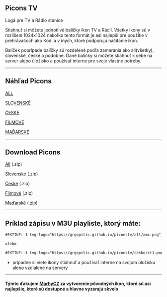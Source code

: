 ## Picons TV
Logá pre TV a Rádio stanice


Stiahnuť si môžete jednotlivé balíčky ikon TV a Rádií. Všetky ikony sú v rozlíšení 1024x1024 nakoľko tento formát je asi najlepší pre použitie v prehrávačoch ako Kodi a v iných, ktoré podporujú načítanie ikon.


Balíček poprípade balíčky sú rozdelené podľa zamerania ako all(všetky), slovenské, české a podobne. Dané balíčky si môžete stiahnuť k sebe na server alebo úložisko a používať interne pre svoje vlastné potreby.

<hr>

## Náhľad Picons

[ALL](https://github.com/GrgoPitic/piconstv/tree/main/all)

[SLOVENSKÉ](https://github.com/GrgoPitic/piconstv/tree/main/slovenske)

[ČESKÉ](https://github.com/GrgoPitic/piconstv/tree/main/ceske)

[FILMOVÉ](https://github.com/GrgoPitic/piconstv/tree/main/filmove)

[MAĎARSKÉ](https://github.com/GrgoPitic/piconstv/tree/main/madarske)

<hr>

## Download Picons
 
[All](https://minhaskamal.github.io/DownGit/#/home?url=https://github.com/GrgoPitic/piconstv/tree/main/all) (.zip) 

[Slovenské](https://minhaskamal.github.io/DownGit/#/home?url=https://github.com/GrgoPitic/piconstv/tree/main/slovenske) (.zip) 

[České](https://minhaskamal.github.io/DownGit/#/home?url=https://github.com/GrgoPitic/piconstv/tree/main/ceske) (.zip)

[Filmové](https://minhaskamal.github.io/DownGit/#/home?url=https://github.com/GrgoPitic/piconstv/tree/main/filmove) (.zip)

[Maďarské](https://minhaskamal.github.io/DownGit/#/home?url=https://github.com/GrgoPitic/piconstv/tree/main/madarske) (.zip)

<hr>

## Príklad zápisu v M3U playliste, ktorý máte:

```markdown
#EXTINF:-1 tvg-logo="https://grgopitic.github.io/piconstv/all/amc.png", AMC

alebo

#EXTINF:-1 tvg-logo="https://grgopitic.github.io/piconstv/ceske/ct1.png", ČT1

```
- prípadne si viete ikony stiahnuť a používať interne na svojom úložisku alebo vzdialene na servery

<hr>

#### Týmto ďakujem [MarhyCZ](https://github.com/MarhyCZ/picons) za vytvorenie pôvodných ikon, ktoré sú asi najlepšie, ktoré sú dostupné a hlavne vyzerajú skvelo

